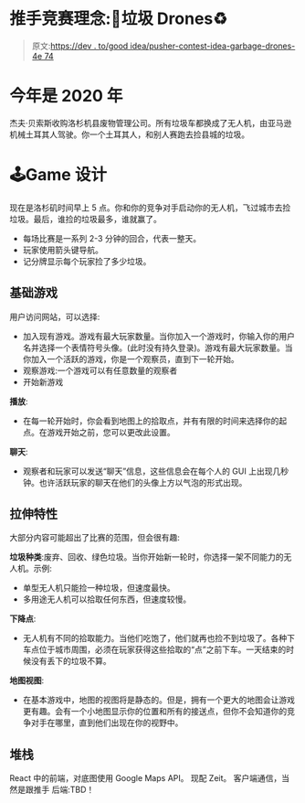 # 推手竞赛理念:🚁垃圾 Drones♻️

> 原文:[https://dev . to/good idea/pusher-contest-idea-garbage-drones-4e 74](https://dev.to/goodidea/pusher-contest-idea-garbage-drones-4e74)

# 今年是 2020 年

杰夫·贝索斯收购洛杉机县废物管理公司。所有垃圾车都换成了无人机，由亚马逊机械土耳其人驾驶。你一个土耳其人，和别人赛跑去捡县城的垃圾。

# 🕹Game 设计

现在是洛杉矶时间早上 5 点。你和你的竞争对手启动你的无人机，飞过城市去捡垃圾。最后，谁捡的垃圾最多，谁就赢了。

*   每场比赛是一系列 2-3 分钟的回合，代表一整天。
*   玩家使用箭头键导航。
*   记分牌显示每个玩家捡了多少垃圾。

## 基础游戏

用户访问网站，可以选择:

*   加入现有游戏。游戏有最大玩家数量。当你加入一个游戏时，你输入你的用户名并选择一个表情符号头像。(此时没有持久登录)。游戏有最大玩家数量。当你加入一个活跃的游戏，你是一个观察员，直到下一轮开始。
*   观察游戏:一个游戏可以有任意数量的观察者
*   开始新游戏

**播放**:

*   在每一轮开始时，你会看到地图上的拾取点，并有有限的时间来选择你的起点。在游戏开始之前，您可以更改此设置。

**聊天**:

*   观察者和玩家可以发送“聊天”信息，这些信息会在每个人的 GUI 上出现几秒钟。也许活跃玩家的聊天在他们的头像上方以气泡的形式出现。

## 拉伸特性

大部分内容可能超出了比赛的范围，但会很有趣:

**垃圾种类**:废弃、回收、绿色垃圾。当你开始新一轮时，你选择一架不同能力的无人机。示例:

*   单型无人机只能捡一种垃圾，但速度最快。
*   多用途无人机可以拾取任何东西，但速度较慢。

**下降点**:

*   无人机有不同的拾取能力。当他们吃饱了，他们就再也捡不到垃圾了。各种下车点位于城市周围，必须在玩家获得这些拾取的“点”之前下车。一天结束的时候没有丢下的垃圾不算。

**地图视图**:

*   在基本游戏中，地图的视图将是静态的。但是，拥有一个更大的地图会让游戏更有趣。会有一个小地图显示你的位置和所有的接送点，但你不会知道你的竞争对手在哪里，直到他们出现在你的视野中。

## 堆栈

React 中的前端，对底图使用 Google Maps API。
现配 Zeit。
客户端通信，当然是跟推手
后端:TBD！